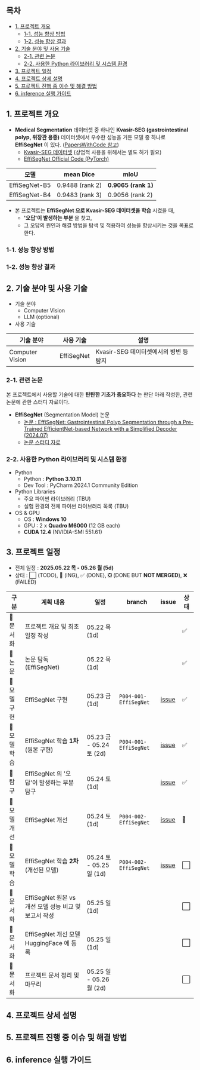## 목차

* [1. 프로젝트 개요](#1-프로젝트-개요)
  * [1-1. 성능 향상 방법](#1-1-성능-향상-방법)
  * [1-2. 성능 향상 결과](#1-2-성능-향상-결과)
* [2. 기술 분야 및 사용 기술](#2-기술-분야-및-사용-기술)
  * [2-1. 관련 논문](#2-1-관련-논문)
  * [2-2. 사용한 Python 라이브러리 및 시스템 환경](#2-2-사용한-python-라이브러리-및-시스템-환경)
* [3. 프로젝트 일정](#3-프로젝트-일정)
* [4. 프로젝트 상세 설명](#4-프로젝트-상세-설명)
* [5. 프로젝트 진행 중 이슈 및 해결 방법](#5-프로젝트-진행-중-이슈-및-해결-방법)
* [6. inference 실행 가이드](#6-inference-실행-가이드)

## 1. 프로젝트 개요

* **Medical Segmentation** 데이터셋 중 하나인 **Kvasir-SEG (gastrointestinal polyp, 위장관 용종)** 데이터셋에서 우수한 성능을 거둔 모델 중 하나로 **EffiSegNet** 이 있다. ([PapersWithCode 참고](https://paperswithcode.com/sota/medical-image-segmentation-on-kvasir-seg))
  * [Kvasir-SEG 데이터셋](https://datasets.simula.no/kvasir-seg/) (상업적 사용을 위해서는 별도 허가 필요)
  * [EffiSegNet Official Code (PyTorch)](https://github.com/ivezakis/effisegnet)

| 모델            | mean Dice       | mIoU                |
|---------------|-----------------|---------------------|
| EffiSegNet-B5 | 0.9488 (rank 2) | **0.9065 (rank 1)** |
| EffiSegNet-B4 | 0.9483 (rank 3) | 0.9056 (rank 2)     |

* 본 프로젝트는 **EffiSegNet 으로 Kvasir-SEG 데이터셋을 학습** 시켰을 때,
  * **'오답'이 발생하는 부분** 을 찾고,
  * 그 오답의 원인과 해결 방법을 탐색 및 적용하여 성능을 향상시키는 것을 목표로 한다.

### 1-1. 성능 향상 방법

### 1-2. 성능 향상 결과

## 2. 기술 분야 및 사용 기술

* 기술 분야
  * Computer Vision
  * LLM (optional)
* 사용 기술

| 기술 분야           | 사용 기술      | 설명                         |
|-----------------|------------|----------------------------|
| Computer Vision | EffiSegNet | Kvasir-SEG 데이터셋에서의 병변 등 탐지 |

### 2-1. 관련 논문

본 프로젝트에서 사용할 기술에 대한 **탄탄한 기초가 중요하다** 는 판단 아래 작성한, 관련 논문에 관한 스터디 자료이다.

* **EffiSegNet** (Segmentation Model) 논문
  * [논문 : EffiSegNet: Gastrointestinal Polyp Segmentation through a Pre-Trained EfficientNet-based Network with a Simplified Decoder (2024.07)](https://arxiv.org/pdf/2407.16298v1)
  * [논문 스터디 자료](https://github.com/WannaBeSuperteur/AI-study/blob/main/Paper%20Study/Vision%20Model/%5B2025.05.22%5D%20EffiSegNet%20-%20Gastrointestinal%20Polyp%20Segmentation%20through%20a%20Pre-Trained%20EfficientNet-based%20Network%20with%20a%20Simplified%20Decoder.md)

### 2-2. 사용한 Python 라이브러리 및 시스템 환경

* Python
  * Python : **Python 3.10.11**
  * Dev Tool : PyCharm 2024.1 Community Edition
* Python Libraries
  * 주요 파이썬 라이브러리 (TBU)
  * 실험 환경의 전체 파이썬 라이브러리 목록 (TBU)
* OS & GPU
  * OS : **Windows 10**
  * GPU : 2 x **Quadro M6000** (12 GB each)
  * **CUDA 12.4** (NVIDIA-SMI 551.61)

## 3. 프로젝트 일정

* 전체 일정 : **2025.05.22 목 - 05.26 월 (5d)**
* 상태 : ⬜ (TODO), 💨 (ING), ✅ (DONE), ❎ (DONE BUT **NOT MERGED**), ❌ (FAILED)

| 구분       | 계획 내용                                 | 일정                     | branch                    | issue                                                              | 상태 |
|----------|---------------------------------------|------------------------|---------------------------|--------------------------------------------------------------------|----|
| 📃 문서화   | 프로젝트 개요 및 최초 일정 작성                    | 05.22 목 (1d)           |                           |                                                                    | ✅  |
| 📕 논문    | 논문 탐독 (EffiSegNet)                    | 05.22 목 (1d)           |                           |                                                                    | ✅  |
| 🔨 모델 구현 | EffiSegNet 구현                         | 05.23 금 (1d)           | ```P004-001-EffiSegNet``` | [issue](https://github.com/WannaBeSuperteur/AI_Projects/issues/11) | ✅  |
| 🧪 모델 학습 | EffiSegNet 학습 **1차** (원본 구현)          | 05.23 금 - 05.24 토 (2d) | ```P004-001-EffiSegNet``` | [issue](https://github.com/WannaBeSuperteur/AI_Projects/issues/11) | ✅  |
| 🔬 탐구    | EffiSegNet 의 '오답'이 발생하는 부분 탐구         | 05.24 토 (1d)           |                           | [issue](https://github.com/WannaBeSuperteur/AI_Projects/issues/12) | ✅  |
| 🔨 모델 개선 | EffiSegNet 개선                         | 05.24 토 (1d)           | ```P004-002-EffiSegNet``` | [issue](https://github.com/WannaBeSuperteur/AI_Projects/issues/13) | 💨 |
| 🧪 모델 학습 | EffiSegNet 학습 **2차** (개선된 모델)         | 05.24 토 - 05.25 일 (1d) | ```P004-002-EffiSegNet``` | [issue](https://github.com/WannaBeSuperteur/AI_Projects/issues/13) | ⬜  |
| 📃 문서화   | EffiSegNet 원본 vs 개선 모델 성능 비교 및 보고서 작성 | 05.25 일 (1d)           |                           |                                                                    | ⬜  |
| 📃 문서화   | EffiSegNet 개선 모델 HuggingFace 에 등록     | 05.25 일 (1d)           |                           |                                                                    | ⬜  |
| 📃 문서화   | 프로젝트 문서 정리 및 마무리                      | 05.25 일 - 05.26 월 (2d) |                           |                                                                    | ⬜  |

## 4. 프로젝트 상세 설명

## 5. 프로젝트 진행 중 이슈 및 해결 방법

## 6. inference 실행 가이드
 